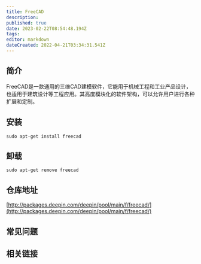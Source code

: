 ```yaml
---
title: FreeCAD
description: 
published: true
date: 2023-02-22T08:54:48.194Z
tags: 
editor: markdown
dateCreated: 2022-04-21T03:34:31.541Z
---
```


## 简介

FreeCAD是一款通用的三维CAD建模软件，它能用于机械工程和工业产品设计，也适用于建筑设计等工程应用。其高度模块化的软件架构，可以允许用户进行各种扩展和定制。

## 安装

`sudo apt-get install freecad`

## 卸载

`sudo apt-get remove freecad`

## 仓库地址

[http://packages.deepin.com/deepin/pool/main/f/freecad/](http://packages.deepin.com/deepin/pool/main/f/freecad/)


## 常见问题


## 相关链接